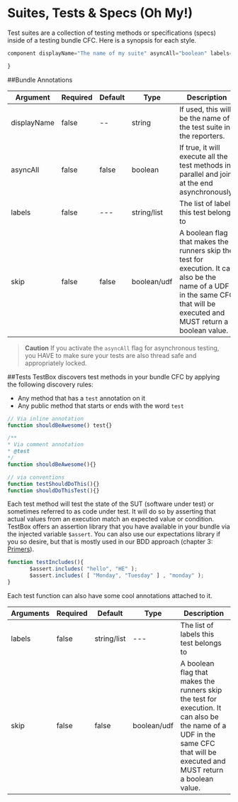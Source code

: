 # Suites, Tests & Specs (Oh My!)

Test suites are a collection of testing methods or specifications (specs) inside of a testing bundle CFC. Here is a synopsis for each style.

```javascript
component displayName="The name of my suite" asyncAll="boolean" labels="list" skip="boolean"{

}
```

##Bundle Annotations

|Argument|Required|Default|Type|Description|
|--|--|--|--|--|
|displayName |false|--|string|If used, this will be the name of the test suite in the reporters.|
|asyncAll|false|false|boolean|If true, it will execute all the test methods in parallel and join at the end asynchronously.|
|labels|false|---|string/list|The list of labels this test belongs to|
|skip|false|false|boolean/udf|A boolean flag that makes the runners skip the test for execution. It can also be the name of a UDF in the same CFC that will be executed and MUST return a boolean value.|

> **Caution** If you activate the `asyncAll` flag for asynchronous testing, you HAVE to make sure your tests are also thread safe and appropriately locked.

##Tests
TestBox discovers test methods in your bundle CFC by applying the following discovery rules:

* Any method that has a `test` annotation on it
* Any public method that starts or ends with the word `test`

```javascript
// Via inline annotation
function shouldBeAwesome() test{}

/**
* Via comment annotation
* @test
*/
function shouldBeAwesome(){}

// via conventions
function testShouldDoThis(){}
function shouldDoThisTest(){}
```

Each test method will test the state of the SUT (software under test) or sometimes referred to as code under test. It will do so by asserting that actual values from an execution match an expected value or condition. TestBox offers an assertion library that you have available in your bundle via the injected variable `$assert`. You can also use our expectations library if you so desire, but that is mostly used in our BDD approach (chapter 3: [Primers](../primers/index.md)).

```javascript
function testIncludes(){
       $assert.includes( "hello", "HE" );
       $assert.includes( [ "Monday", "Tuesday" ] , "monday" );
}
```

Each test function can also have some cool annotations attached to it.

|Arguments|Required|Default|Type|Description|
|--|--|--|--|--|
|labels|false|string/list|---|The list of labels this test belongs to|
|skip|false|false|boolean/udf|A boolean flag that makes the runners skip the test for execution. It can also be the name of a UDF in the same CFC that will be executed and MUST return a boolean value.|

